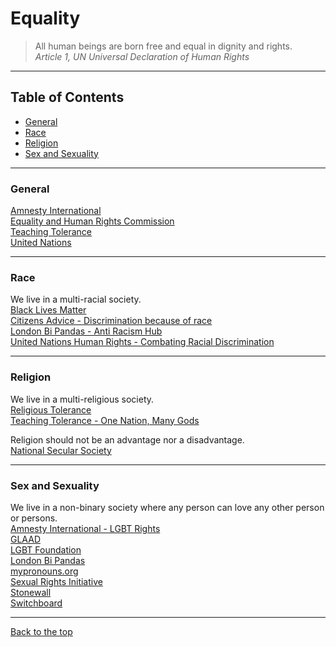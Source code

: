 # Equality

> All human beings are born free and equal in dignity and rights.  
> _Article 1, UN Universal Declaration of Human Rights_  

---  

## Table of Contents

- [General](#general)  
- [Race](#race)  
- [Religion](#religion)
- [Sex and Sexuality](#sex-and-sexuality)

---  

### General

[Amnesty International](https://www.amnesty.org/)  
[Equality and Human Rights Commission](https://equalityhumanrights.com/)  
[Teaching Tolerance](https://www.tolerance.org/)  
[United Nations](https://www.un.org/)  

---  

### Race

We live in a multi-racial society.  
[Black Lives Matter](https://blacklivesmatter.com/)  
[Citizens Advice - Discrimination because of race](https://www.citizensadvice.org.uk/law-and-courts/discrimination/discrimination-because-of-race-religion-or-belief/discrimination-because-of-race/)  
[London Bi Pandas - Anti Racism Hub](https://www.londonbipandas.com/antiracism)  
[United Nations Human Rights - Combating Racial Discrimination](https://www.ohchr.org/EN/Issues/Discrimination/Pages/discrimination_racial.aspx)  

---  

### Religion

We live in a multi-religious society.  
[Religious Tolerance](http://www.religioustolerance.org/)  
[Teaching Tolerance - One Nation, Many Gods](https://www.tolerance.org/magazine/fall-2007/one-nation-many-gods)  
  
Religion should not be an advantage nor a disadvantage.  
[National Secular Society](https://www.secularism.org.uk/)  

---  

### Sex and Sexuality

We live in a non-binary society where any person can love any other person or persons.  
[Amnesty International - LGBT Rights](https://www.amnesty.org/en/what-we-do/discrimination/lgbt-rights/)  
[GLAAD](https://www.glaad.org/)  
[LGBT Foundation](http://www.lgbt.foundation/)  
[London Bi Pandas](https://www.londonbipandas.com/)  
[mypronouns.org](https://www.mypronouns.org/)  
[Sexual Rights Initiative](https://sexualrightsinitiative.com/)  
[Stonewall](https://www.stonewall.org.uk/)  
[Switchboard](https://switchboard.lgbt/)  

---  

[Back to the top](#equality)
